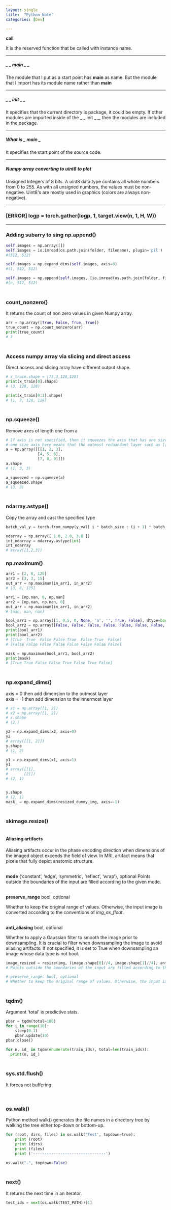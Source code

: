 ```yaml
---
layout: single
title:  "Python Note"
categories: [Dev]

---
```




__call__

It is the reserved function that be called with instance name.

------

##### _ _ main _ _

The module that I put as a start point has __main__ as name. But the module that I import has its module name rather than __main__

------

##### _ _ init _ _

It specifies that the current directory is package, it could be empty. If other modules are imported inside of the _ _ init _ _, then the modules are included in the package. 

------

##### What is _ _main_ _

It specifies the start point of the source code.

------

##### Numpy array converting to uint8 to plot

Unsigned Integers of 8 bits. A uint8 data type contains all whole numbers from 0 to 255. As with all unsigned numbers, the values must be non-negative. Uint8's are mostly used in graphics (colors are always non-negative).

------

###  [ERROR] logp = torch.gather(logp, 1, target.view(n, 1, H, W))

------

### Adding subarry to   sing np.append()

```python
self.images = np.array([])
self.images = io.imread(os.path.join(folder, filename), plugin='pil')
#(512, 512)

self.images = np.expand_dims(self.images, axis=0)
#(1, 512, 512)

self.images = np.append(self.images, [io.imread(os.path.join(folder, filename), plugin='pil')] , 0)
#(n, 512, 512)
```



### <br>count_nonzero()

It returns the count of non zero values in given Numpy array.

```python
arr = np.array([True, False, True, True])
true_count = np.count_nonzero(arr)
print(true_count)
# 3
```



### <br>Access numpy array via slicing and direct access

Direct access and slicing array have different output shape.

```python
# x_train.shape = [73,3,128,128]
print(x_train[0].shape)
# (3, 128, 128)

print(x_train[0:1].shape)
# (1, 3, 128, 128)
```

### <br>np.squeeze()

Remove axes of length one from a

```python
# If axis is not specified, then it squeezes the axis that has one size axis
# one size axis here means that the outmost reduandant layer such as [[1, 2]]
a = np.array([[[1, 2, 3],
              [4, 5, 6],
              [7, 8, 9]]])
a.shape
# (1, 3, 3)

a_squeezed = np.squeeze(a) 
a_squeezed.shape
# (3, 3)
```





### <br>ndarray.astype()

Copy the array and cast the specified type

```python
batch_val_y = torch.from_numpy(y_val[ i * batch_size : (i + 1) * batch_size ]).astype(int).long()
```

```python
ndarray = np.array([ 1.0, 2.0, 3.8 ])
int_ndarray = ndarray.astype(int)
int_ndarray
# array([1,2,3])
```



### np.maximum()

```python
arr1 = [2, 8, 125]
arr2 = [3, 3, 15]
out_arr = np.maximum(in_arr1, in_arr2) 
# [3, 8, 125]
```

```python
arr1 = [np.nan, 0, np.nan]
arr2 = [np.nan, np.nan, 0]
out_arr = np.maximum(in_arr1, in_arr2)
# [nan, nan, nan]
```

```python
bool_arr1 = np.array([1, 0.5, 0, None, 'a', '', True, False], dtype=bool)
bool_arr2 = np.array([False, False, False, False, False, False, False, False], dtype=bool)
print(bool_arr1)
print(bool_arr2)
# [True  True  False False True  False True  False]
# [False False False False False False False False]

mask = np.maximum(bool_arr1, bool_arr2)
print(mask)
# [True True False False True False True False]
```



### <br>np.expand_dims()

axis = 0 then add dimension to the outmost layer<br>axis = -1 then add dimension to the innermost layer

```python
# x1 = np.array([1, 2])
# x2 = np.array([1, 2])
# x.shape
# (2,)

y2 = np.expand_dims(x2, axis=0)
y2
# array([[1, 2]])
y.shape
# (1, 2)

y1 = np.expand_dims(x1, axis=1)
y1
# array([[1],
#       [2]])
# (2, 1)


y.shape
# (2, 1)
mask_ = np.expand_dims(resized_dummy_img, axis=-1)
```



### <br>skimage.resize()

#### <br>Aliasing artifacts

Aliasing artifacts occur in the phase encoding direction when dimensions of the imaged object exceeds the field of view. In MRI, artifact means that pixels that fully depict anatomic structure.

<br>**mode** {‘constant’, ‘edge’, ‘symmetric’, ‘reflect’, ‘wrap’}, optional
Points outside the boundaries of the input are filled according to the given mode.

<br>**preserve_range** bool, optional

Whether to keep the original range of values. Otherwise, the input image is converted according to the conventions of *img_as_float*.

<br>**anti_aliasing** bool, optional

Whether to apply a Gaussian filter to smooth the image prior to downsampling. It is crucial to filter when downsampling the image to avoid aliasing artifacts. If not specified, it is set to True when downsampling an image whose data type is not bool.

```python
image_resized = resize(img, (image.shape[0]//4, image.shape[1]//4), anti_aliasing=True)
# Points outside the boundaries of the input are filled according to the given mode. Modes match the behaviour of numpy.pad

# preserve_range: bool, optional
# Whether to keep the original range of values. Otherwise, the input image is converted according to the conventions of img_as_float.
```



### <br>tqdm()

Argument 'total' is predictive stats.

```python
pbar = tqdm(total=100)
for i in range(10):
    sleep(0.1)
    pbar.update(10)
pbar.close()

for n, id_ in tqdm(enumerate(train_ids), total=len(train_ids)):
  print(n, id_)
```



### <br>sys.std.flush()

It forces not buffering.

```
```



### <br>os.walk()

Python method walk() generates the file names in a directory tree by walking the tree either top-down or bottom-up.

```python
for (root, dirs, files) in os.walk('Test', topdown=true):
	print (root)
	print (dirs)
	print (files)
	print ('--------------------------------')

os.walk(".", topdown=False)
```



### <br>next()

It returns the next time in an iterator.

```python
test_ids = next(os.walk(TEST_PATH))[1]
```
